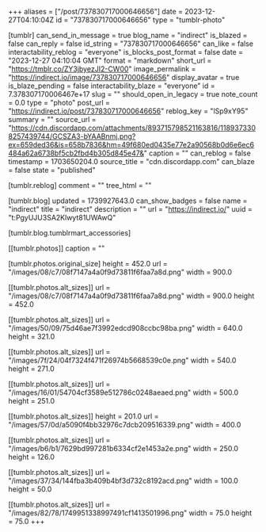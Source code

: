 +++
aliases = ["/post/737830717000646656"]
date = 2023-12-27T04:10:04Z
id = "737830717000646656"
type = "tumblr-photo"

[tumblr]
can_send_in_message = true
blog_name = "indirect"
is_blazed = false
can_reply = false
id_string = "737830717000646656"
can_like = false
interactability_reblog = "everyone"
is_blocks_post_format = false
date = "2023-12-27 04:10:04 GMT"
format = "markdown"
short_url = "https://tmblr.co/ZY3jbyezJI2-CW00"
image_permalink = "https://indirect.io/image/737830717000646656"
display_avatar = true
is_blaze_pending = false
interactability_blaze = "everyone"
id = 7.378307170006467e+17
slug = ""
should_open_in_legacy = true
note_count = 0.0
type = "photo"
post_url = "https://indirect.io/post/737830717000646656"
reblog_key = "lSp9xY95"
summary = ""
source_url = "https://cdn.discordapp.com/attachments/893715798521163816/1189373308257439744/GCSZA3-bYAABnmj.png?ex=659ded36&is=658b7836&hm=49f680ed0435e77e2a90568b0d6e6ec6484a62a6738bf5cb2fbd4b305d845e47&"
caption = ""
can_reblog = false
timestamp = 1703650204.0
source_title = "cdn.discordapp.com"
can_blaze = false
state = "published"

[tumblr.reblog]
comment = ""
tree_html = ""

[tumblr.blog]
updated = 1739927643.0
can_show_badges = false
name = "indirect"
title = "indirect"
description = ""
url = "https://indirect.io/"
uuid = "t:PgyUJU3SA2Klwyt81UWAwQ"

[tumblr.blog.tumblrmart_accessories]

[[tumblr.photos]]
caption = ""

[tumblr.photos.original_size]
height = 452.0
url = "/images/08/c7/08f7147a4a0f9d73811f6faa7a8d.png"
width = 900.0

[[tumblr.photos.alt_sizes]]
url = "/images/08/c7/08f7147a4a0f9d73811f6faa7a8d.png"
width = 900.0
height = 452.0

[[tumblr.photos.alt_sizes]]
url = "/images/50/09/75d46ae7f3992edcd908ccbc98ba.png"
width = 640.0
height = 321.0

[[tumblr.photos.alt_sizes]]
url = "/images/7f/24/04f7324f471f26974b5668539c0e.png"
width = 540.0
height = 271.0

[[tumblr.photos.alt_sizes]]
url = "/images/16/01/54704cf3589e512786c0248aeaed.png"
width = 500.0
height = 251.0

[[tumblr.photos.alt_sizes]]
height = 201.0
url = "/images/57/0d/a5090f4bb32976c7dcb209516339.png"
width = 400.0

[[tumblr.photos.alt_sizes]]
url = "/images/b6/b1/7629bd997281b6334cf2e1453a2e.png"
width = 250.0
height = 126.0

[[tumblr.photos.alt_sizes]]
url = "/images/37/34/144fba3b409b4bf3d732c8192acd.png"
width = 100.0
height = 50.0

[[tumblr.photos.alt_sizes]]
url = "/images/82/78/1749951338997491cf1413501996.png"
width = 75.0
height = 75.0
+++
